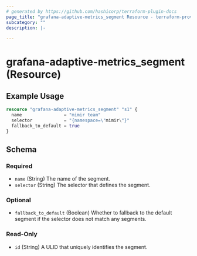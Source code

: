```yaml
---
# generated by https://github.com/hashicorp/terraform-plugin-docs
page_title: "grafana-adaptive-metrics_segment Resource - terraform-provider-grafana-adaptive-metrics"
subcategory: ""
description: |-
  
---
```


# grafana-adaptive-metrics_segment (Resource)



## Example Usage

```terraform
resource "grafana-adaptive-metrics_segment" "s1" {
  name                = "mimir team"
  selector            = "{namespace=\"mimir\"}"
  fallback_to_default = true
}
```

<!-- schema generated by tfplugindocs -->
## Schema

### Required

- `name` (String) The name of the segment.
- `selector` (String) The selector that defines the segment.

### Optional

- `fallback_to_default` (Boolean) Whether to fallback to the default segment if the selector does not match any segments.

### Read-Only

- `id` (String) A ULID that uniquely identifies the segment.
